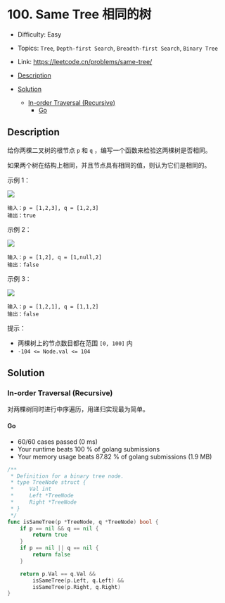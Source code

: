 <!-- omit in toc -->
# 100. Same Tree 相同的树

- Difficulty: Easy
- Topics: `Tree`, `Depth-first Search`, `Breadth-first Search`, `Binary Tree`
- Link: https://leetcode.cn/problems/same-tree/

- [Description](#description)
- [Solution](#solution)
  - [In-order Traversal (Recursive)](#in-order-traversal-recursive)
    - [Go](#go)

## Description

给你两棵二叉树的根节点 `p` 和 `q` ，编写一个函数来检验这两棵树是否相同。

如果两个树在结构上相同，并且节点具有相同的值，则认为它们是相同的。


示例 1：

![](https://assets.leetcode.com/uploads/2020/12/20/ex1.jpg)

```
输入：p = [1,2,3], q = [1,2,3]
输出：true
```

示例 2：

![](https://assets.leetcode.com/uploads/2020/12/20/ex2.jpg)

```
输入：p = [1,2], q = [1,null,2]
输出：false
```

示例 3：

![](https://assets.leetcode.com/uploads/2020/12/20/ex3.jpg)
```
输入：p = [1,2,1], q = [1,1,2]
输出：false
```

提示：

- 两棵树上的节点数目都在范围 `[0, 100]` 内 
- `-104 <= Node.val <= 104`


## Solution

### In-order Traversal (Recursive)

对两棵树同时进行中序遍历，用递归实现最为简单。

#### Go

- 60/60 cases passed (0 ms)
- Your runtime beats 100 % of golang submissions
- Your memory usage beats 87.82 % of golang submissions (1.9 MB)

```go
/**
 * Definition for a binary tree node.
 * type TreeNode struct {
 *     Val int
 *     Left *TreeNode
 *     Right *TreeNode
 * }
 */
func isSameTree(p *TreeNode, q *TreeNode) bool {
	if p == nil && q == nil {
		return true
	}
	if p == nil || q == nil {
		return false
	}

	return p.Val == q.Val &&
		isSameTree(p.Left, q.Left) &&
		isSameTree(p.Right, q.Right)
}
```

